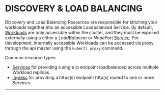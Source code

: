# <strong>DISCOVERY & LOAD BALANCING</strong>

Discovery and Load Balancing Resources are responsible for stitching your workloads together into an accessible Loadbalanced Service.  By default,
[Workloads](#workloads) are only accessible within the cluster, and they must be exposed externally using a either
a *LoadBalancer* or *NodePort* [Service](#service-v1).  For development, internally accessible
Workloads can be accessed via proxy through the api master using the `kubectl proxy` command.

Common resource types:

- [Services](#service-v1) for providing a single ip endpoint loadbalanced across multiple Workload replicas.
- [Ingress](#ingress-v1beta1) for providing a https(s) endpoint http(s) routed to one or more *Services*

------------

